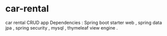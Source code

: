 # car-rental
car rental CRUD app
Dependencies : Spring boot starter web , spring data jpa , spring security , mysql , thymeleaf view engine .
